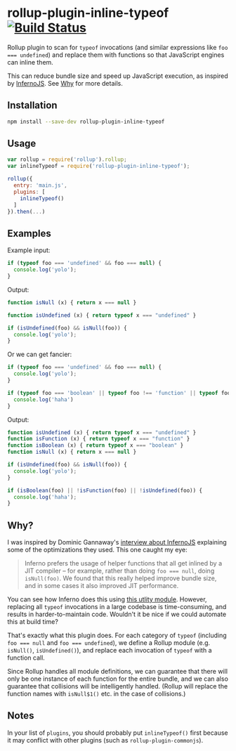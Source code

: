 rollup-plugin-inline-typeof [![Build Status](https://travis-ci.org/nolanlawson/rollup-plugin-inline-typeof.svg?branch=master)](https://travis-ci.org/nolanlawson/rollup-plugin-inline-typeof)
=====

Rollup plugin to scan for `typeof` invocations (and similar expressions like `foo === undefined`) and replace
them with functions so that JavaScript engines can inline them.

This can reduce bundle size and speed up JavaScript execution, as inspired by
 [InfernoJS](http://survivejs.com/blog/inferno-interview/). See [Why](#why) for more details.

## Installation

```bash
npm install --save-dev rollup-plugin-inline-typeof
```

## Usage

```js
var rollup = require('rollup').rollup;
var inlineTypeof = require('rollup-plugin-inline-typeof');

rollup({
  entry: 'main.js',
  plugins: [
    inlineTypeof()
  ]
}).then(...)
```

## Examples

Example input:

```js
if (typeof foo === 'undefined' && foo === null) {
  console.log('yolo');
}
```

Output:

```js
function isNull (x) { return x === null }

function isUndefined (x) { return typeof x === "undefined" }

if (isUndefined(foo) && isNull(foo)) {
  console.log('yolo');
}
```

Or we can get fancier:

```js
if (typeof foo === 'undefined' && foo === null) {
  console.log('yolo');
}

if (typeof foo === 'boolean' || typeof foo !== 'function' || typeof foo !== 'undefined') {
  console.log('haha')
}
```

Output:

```js
function isUndefined (x) { return typeof x === "undefined" }
function isFunction (x) { return typeof x === "function" }
function isBoolean (x) { return typeof x === "boolean" }
function isNull (x) { return x === null }

if (isUndefined(foo) && isNull(foo)) {
  console.log('yolo');
}

if (isBoolean(foo) || !isFunction(foo) || !isUndefined(foo)) {
  console.log('haha');
}
```

## Why?

I was inspired by Dominic Gannaway's [interview about InfernoJS](http://survivejs.com/blog/inferno-interview/) explaining some
of the optimizations they used. This one caught my eye:

> Inferno prefers the usage of helper functions that all get inlined by a JIT compiler – for example, rather than
> doing `foo === null`, doing `isNull(foo)`.
> We found that this really helped improve bundle size, and in some cases it also improved JIT performance.

You can see how Inferno does this using [this utlity module](https://github.com/trueadm/inferno/blob/adcd7a1bd98590224afe0b51c96be0995135477a/src/shared.ts). However, replacing all `typeof` invocations
in a large codebase is time-consuming, and results in harder-to-maintain code. Wouldn't it be nice if we could automate this
at build time?

That's exactly what this plugin does. For each category of `typeof` (including `foo === null` and `foo === undefined`), we define
a Rollup module (e.g. `isNull()`, `isUndefined()`), and replace each invocation of `typeof` with a function call.

Since Rollup handles
all module definitions, we can guarantee that there will only be one instance of each function for the entire bundle, and we can also guarantee that
collisions will be intelligently handled. (Rollup will replace the function names with `isNull$1()` etc. in the case of collisions.)

## Notes

In your list of `plugins`, you should probably put `inlineTypeof()` first because it may conflict with other plugins
(such as `rollup-plugin-commonjs`).
